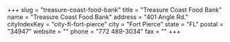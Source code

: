 +++
slug = "treasure-coast-food-bank"
title = "Treasure Coast Food Bank"
name = "Treasure Coast Food Bank"
address = "401 Angle Rd."
cityIndexKey = "city-fl-fort-pierce"
city = "Fort Pierce"
state = "FL"
postal = "34947"
website = ""
phone = "772 489-3034"
fax = ""
+++
